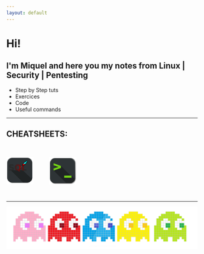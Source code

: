 ```yaml
---
layout: default
---
```




# Hi! 
## I'm Miquel and here you my notes from Linux | Security | Pentesting



* Step by Step tuts
* Exercices
* Code
* Useful commands

---


## CHEATSHEETS:

<br />


[<img align="left" alt="sqli" width="72px" src="./assets/img/ico/sqli.png" />](./sqli.html)
[<img align="top" alt="LinuxCommands" width="72px" hspace="40" src="./assets/img/ico/terminal-icon.jpg" />](./LinuxCommands.html)

<br />

---
![Branching](./assets/img/pacman.png)
